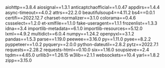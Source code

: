 aiohttp==3.8.4
aiosignal==1.3.1
anticaptchaofficial==1.0.47
appdirs==1.4.4
async-timeout==4.0.2
attrs==22.2.0
beautifulsoup4==4.11.2
bs4==0.0.1
certifi==2022.12.7
charset-normalizer==3.1.0
colorama==0.4.6
cssselect==1.2.0
et-xmlfile==1.1.0
fake-useragent==1.1.1
frozenlist==1.3.3
idna==3.4
importlib-metadata==6.1.0
importlib-resources==5.12.0
lxml==4.9.2
multidict==6.0.4
numpy==1.24.2
openpyxl==3.1.2
pandas==1.5.3
parse==1.19.0
peewee==3.16.0
py==1.11.0
pyee==8.2.2
pyppeteer==1.0.2
pyquery==2.0.0
python-dateutil==2.8.2
pytz==2022.7.1
requests==2.28.2
requests-html==0.10.0
six==1.16.0
soupsieve==2.4
tqdm==4.65.0
urllib3==1.26.15
w3lib==2.1.1
websockets==10.4
yarl==1.8.2
zipp==3.15.0
